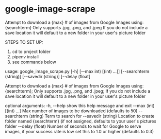 # google-image-scrape
Attempt to download a {max} # of images from Google Images using: {searchterm}
Only supports .jpg, .png, and .jpeg
If you do not include a save location it will default to a new folder in your user's picture folder

STEPS TO SET UP:
1) cd to project folder
2) pipenv install
3) see commands below


usage: google_image_scrape.py [-h] [--max int) [(int) ...]]
                              [--searchterm (string)] [--savedir (string)]
                              [--delay (float]

Attempt to download a {max} # of images from Google Images using:
{searchterm}; Only supports .jpg, .png, and .jpeg; If you do not include a
save location it will default to a new folder in your user's picture folder

optional arguments:
  -h, --help            show this help message and exit
  --max (int) [(int) ...]
                        Max number of images to be downloaded (defaults to 50)
  --searchterm (string)
                        Term to search for
  --savedir (string)    Location to create folder named {searchterm} (if not
                        assigned, defaults to your user's pictures folder
  --delay (float)       Number of seconds to wait for Google to serve images,
                        if your success rate is low set this to 1.0 or higher
                        (defaults to 0.3)
